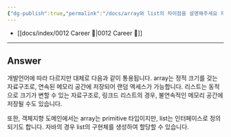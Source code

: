 ```yaml
---
{"dg-publish":true,"permalink":"/docs/array와 list의 차이점을 설명해주세요 자바의관점으로/","title":"array와 list의 차이점을 설명해주세요 자바의관점으로"}
---
```


- [[docs/index/0012 Career 💼\|0012 Career 💼]]
---

## Answer

개발언어에 따라 다르지만 대체로 다음과 같이 통용됩니다. array는 정적 크기를 갖는 자료구조로, 연속된 메모리 공간에 저장되어 랜덤 액세스가 가능합니다. 리스트는 동적으로 크기가 변할 수 있는 자료구조로, 링크드 리스트의 경우, 불연속적인 메모리 공간에 저장될 수도 있습니다.

또한, 객체지향 도메인에서는 array는 primitive 타입이지만, list는 인터페이스로 정의되기도 합니다. 자바의 경우 list의 구현체를 생성하여 할당할 수 있습니다.
